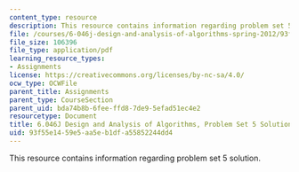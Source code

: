 ```yaml
---
content_type: resource
description: This resource contains information regarding problem set 5 solution.
file: /courses/6-046j-design-and-analysis-of-algorithms-spring-2012/93f55e1459e5aa5eb1dfa55852244dd4_MIT6_046JS12_ps5_sol.pdf
file_size: 106396
file_type: application/pdf
learning_resource_types:
- Assignments
license: https://creativecommons.org/licenses/by-nc-sa/4.0/
ocw_type: OCWFile
parent_title: Assignments
parent_type: CourseSection
parent_uid: bda74b8b-6fee-ffd8-7de9-5efad51ec4e2
resourcetype: Document
title: 6.046J Design and Analysis of Algorithms, Problem Set 5 Solutions
uid: 93f55e14-59e5-aa5e-b1df-a55852244dd4
---
```

This resource contains information regarding problem set 5 solution.